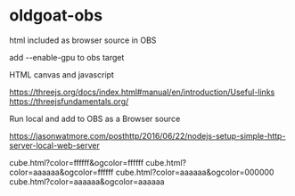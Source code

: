 # oldgoat-obs
html included as browser source in OBS

add  --enable-gpu to obs target

HTML canvas and javascript

https://threejs.org/docs/index.html#manual/en/introduction/Useful-links
https://threejsfundamentals.org/

Run local and add to OBS as a Browser source

https://jasonwatmore.com/posthttp/2016/06/22/nodejs-setup-simple-http-server-local-web-server


cube.html?color=ffffff&ogcolor=ffffff
cube.html?color=aaaaaa&ogcolor=ffffff
cube.html?color=aaaaaa&ogcolor=000000
cube.html?color=aaaaaa&ogcolor=aaaaaa